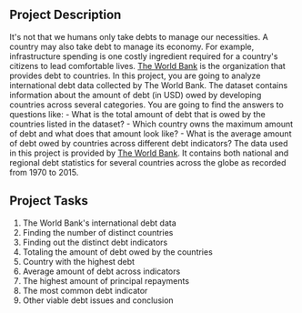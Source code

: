 ## Project Description

It's not that we humans only take debts to manage our necessities. 
A country may also take debt to manage its economy. For example, 
infrastructure spending is one costly ingredient required for a 
country's citizens to lead comfortable lives. [The World Bank](https://www.worldbank.org) 
is the organization that provides debt to countries. In this project, 
you are going to analyze international debt data collected by The World 
Bank. The dataset contains information about the amount of debt (in USD) 
owed by developing countries across several categories. You are going to 
find the answers to questions like: - What is the total amount of debt that 
is owed by the countries listed in the dataset? - Which country owns the 
maximum amount of debt and what does that amount look like? - What is the 
average amount of debt owed by countries across different debt indicators? 
The data used in this project is provided by [The World Bank](https://www.worldbank.org/). It 
contains both national and regional debt statistics for several countries 
across the globe as recorded from 1970 to 2015.

## Project Tasks

1. The World Bank's international debt data
2. Finding the number of distinct countries
3. Finding out the distinct debt indicators
4. Totaling the amount of debt owed by the countries
5. Country with the highest debt
6. Average amount of debt across indicators
7. The highest amount of principal repayments
8. The most common debt indicator
9. Other viable debt issues and conclusion
